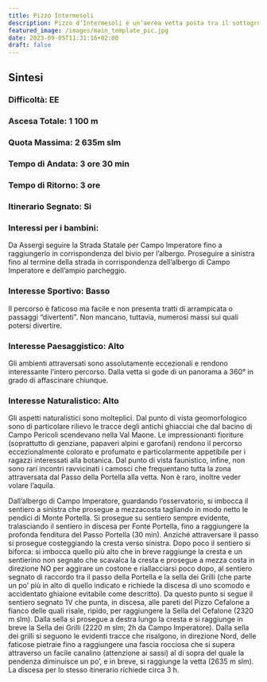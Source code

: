 ```yaml
---
title: Pizzo Intermesoli
description: Pizzo d’Intermesoli è un’aerea vetta posta tra il sottogruppo del Corno Grande a Est e il Monte Corvo a Ovest. La sua posizione è assolutamente straordinaria e la rende una delle vette più panoramiche dell’intero Gruppo del Gran sasso dalla quale, in giornate particolarmente limpide, è possibile vedere sia il Mar Adriatico sia il Mar Tirreno. Il percorso per raggiungere la vetta da Campo Imperatore non è difficile, ma è lungo e presenta dei tratti ripidi e decisamente faticosi, ma la bellezza dei paesaggi ripagherà ampiamente ogni sforzo.
featured_image: /images/main_template_pic.jpg
date: 2023-09-05T11:31:16+02:00
draft: false
---
```



## Sintesi
### Difficoltà: EE
### Ascesa Totale: 1 100 m
### Quota Massima: 2 635m slm
### Tempo di Andata: 3 ore 30 min
### Tempo di Ritorno: 3 ore
### Itinerario Segnato: Si
### Interessi per i bambini:
 Da Assergi seguire la Strada Statale per Campo Imperatore fino a raggiungerlo in corrispondenza del bivio per l’albergo. Proseguire a sinistra fino al termine della strada in corrispondenza dell’albergo di Campo Imperatore e dell’ampio parcheggio.
### Interesse Sportivo: Basso
Il percorso è faticoso ma facile e non presenta tratti di arrampicata o passaggi “divertenti”. Non mancano, tuttavia, numerosi massi sui quali potersi divertire.

### Interesse Paesaggistico: Alto
Gli ambienti attraversati sono assolutamente eccezionali e rendono interessante l’intero percorso. Dalla vetta si gode di un panorama a 360° in grado di affascinare chiunque.

### Interesse Naturalistico: Alto
Gli aspetti naturalistici sono molteplici. Dal punto di vista geomorfologico sono di particolare rilievo le tracce degli antichi ghiacciai che dal bacino di Campo Pericoli scendevano nella Val Maone.
Le impressionanti fioriture (soprattutto di genziane, papaveri alpini e garofani) rendono il percorso eccezionalmente colorato e profumato e particolarmente appetibile per i ragazzi interessati alla botanica.
Dal punto di vista faunistico, infine, non sono rari incontri ravvicinati i camosci che frequentano tutta la zona attraversata dal Passo della Portella alla vetta. Non è raro, inoltre veder volare l’aquila.

Dall’albergo di Campo Imperatore, guardando l’osservatorio, si imbocca il sentiero a sinistra che prosegue a mezzacosta tagliando in modo netto le pendici di Monte Portella. Si prosegue su sentiero sempre evidente, tralasciando il sentiero in discesa per Fonte Portella, fino a raggiungere la profonda fenditura del Passo Portella (30 min). Anziché attraversare il passo si prosegue costeggiando la cresta verso sinistra. Dopo poco il sentiero si biforca: si imbocca quello più alto che in breve raggiunge la cresta e un sentierino non segnato che scavalca la cresta e prosegue a mezza costa in direzione NO per aggirare un costone e riallacciarsi poco dopo, al sentiero segnato di raccordo tra il passo della Portella e la sella dei Grilli (che parte un po’ più in alto di quello indicato e richiede la discesa di uno scomodo e accidentato ghiaione evitabile come descritto).
Da questo punto si segue il sentiero segnato 1V che punta, in discesa, alle pareti del Pizzo Cefalone a fianco delle quali risale, ripido, per raggiungere la Sella del Cefalone (2320 m slm). Dalla sella si prosegue a destra lungo la cresta e si raggiunge in breve la Sella dei Grilli (2220 m slm; 2h da Campo Imperatore).
Dalla sella dei grilli si seguono le evidenti tracce che risalgono, in direzione Nord, delle faticose pietraie fino a raggiungere una fascia rocciosa che si supera attraverso un facile canalino (attenzione ai sassi) al di sopra del quale la pendenza diminuisce un po’, e in breve, si raggiunge la vetta (2635 m slm).
La discesa per lo stesso itinerario richiede circa 3 h.  



